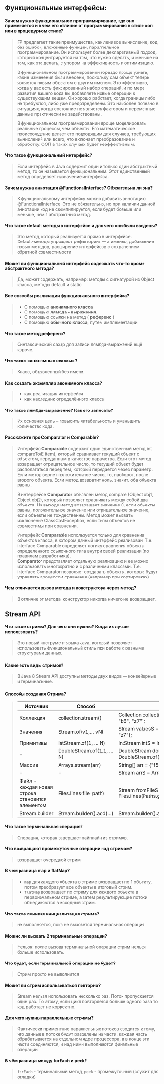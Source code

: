 ## Функциональные интерфейсы:

####  Зачем нужно функциональное программирование, где оно применяется и в чем его отличие от программирования в стиле ооп или в процедурном стиле?
>FP предлагает такие преимущества, как ленивое вычисление, код без ошибок, вложенные 
функции, параллельное программирование. Он использует более декларативный подход, 
который концентрируется на том, что нужно сделать, и меньше на том, как это делать, 
с упором на эффективность и оптимизацию.  
> 
>В функциональном программировании гораздо проще узнать, какие изменения были внесены,
поскольку сам объект теперь является новым объектом с другим именем. Это эффективно,
когда у вас есть фиксированный набор операций, и по мере развития вашего кода вы 
добавляете новые операции к существующим вещам.
> Он хорошо работает, когда границы либо не требуются, либо уже предопределены. 
Это наиболее полезно в ситуациях, когда состояние не является фактором и переменные 
данные практически не задействованы.
>
>В функциональном программировании проще моделировать реальные процессы, чем объекты. 
Его математическое происхождение делает его подходящим для случаев, требующих 
вычислений или всего, что включает преобразование и обработку. ООП в таких 
случаях будет неэффективным.

#### Что такое функциональный интерфейс?
>Если интерфейс в Java содержит один и только один абстрактный метод, то он называется 
функциональным. Этот единственный метод определяет назначение интерфейса.

#### Зачем нужна аннотация @FunctionalInterface? Обязательна ли она?
>К функциональному интерфейсу можно добавить аннотацию @FunctionalInterface. 
Это не обязательно, но при наличии данной аннотации код не скомпилируется, если 
будет больше или меньше, чем 1 абстрактный метод.

#### Что такое default методы в интерфейсе и для чего они были введены?
>Это метод, который реализуется прямо в интерфейсе.  
Default-методы упрощают рефакторинг — а именно, добавление новых методов,
расширение интерфейсов с сохранением обратной совместимости

#### Может ли функциональный интерфейс содержать что-то кроме абстрактного метода?
>Да, может содержать, например: методы с сигнатурой из Object класса, методы
default и static.

#### Все способы реализации функционального интерфейса?
>- С помощью <b>анонимного класса</b>
>- С помощью <b>лямбда - выражения</b>.
>- С помощью ссылки на метод ( <b>референс</b> )
>- С помощью <b>обычного класса</b>, путем имплементации

#### Что такое метод референс?
>Синтаксический сахар для записи лямбда-выражений ещё короче.

#### Что такое «анонимные классы»?
>Класс, объявленный без имени.

#### Как создать экземпляр анонимного класса?
>- как реализация интерфейса
>- как наследник определённого класса

#### Что такое лямбда-выражение? Как его записать?
>Их основная цель – повысить читабельность и уменьшить количество кода.

#### Расскажите про Comparator и Comparable?
>Интерфейс <b>Comparable</b> содержит один единственный метод int compareTo(E item), 
который сравнивает текущий объект с объектом, переданным в качестве параметра. 
Если этот метод возвращает отрицательное число, то текущий объект будет располагаться 
перед тем, который передается через параметр. Если метод вернет положительное число, 
то, наоборот, после второго объекта. Если метод возвратит ноль, значит, оба объекта равны.
> 
>В интерфейсе <b>Comparator</b> объявлен метод compare (Object obj1, Object obj2), который
позволяет сравнивать между собой два объекта. На выходе метод возвращает значение 0,
если объекты равны, положительное значение или отрицательное значение, если объекты 
не тождественны. Метод может вызвать исключение ClassCastException, если типы объектов 
не совместимы при сравнении.
> 
> Интерфейс <b>Comparable</b> используется только для сравнения объектов класса, в котором 
данный интерфейс реализован. Т.е. interface Comparable определяет логику сравнения объекта
определенного ссылочного типа внутри своей реализации (по правилам разработчика).  
<b>Comparator</b> представляет отдельную реализацию и ее можно использовать многократно и 
с различными классами. Т.е. interface Comparator позволяет создавать объекты, которые 
будут управлять процессом сравнения (например при сортировках).

#### Чем отличается вызов метода и конструктора через метод?
>В отличие от метода, конструктор никогда ничего не возвращает.


## Stream API:

#### Что такое стримы? Для чего они нужны? Когда их лучше использовать?
>Это новый инструмент языка Java, который позволяет использовать функциональный стиль при 
работе с разными структурами данных.
###
#### Какие есть виды стримов?
>В Java 8 Stream API доступны методы двух видов — конвейерные и терминальные.
###
#### Способы создания Стрима?
>
>| Источник | Способ | Пример |
>|------------------|--------|---
>|Коллекция|collection.stream()| Collection<String> collection = Arrays.asList("f5", "b6", "z7");
>|Значения|Stream.of(v1,… vN)| Stream<String> valuesS = Stream.of("f5", "b6", "z7"); 
>|Примитивы|IntStream.of(1, … N)|IntStream intS = IntStream.of(9, 8, 7);
>| -     |DoubleStream.of(1.1, … N)| DoubleStream doubleS = DoubleStream.of(2.4, 8.9);
>| Массив|Arrays.stream(arr)	|String[] arr = {"f5","b6","z7"}; 
>|- |- | Stream<String> arrS = Arrays.stream(arr);
>|Файл - каждая новая строка становится элементом|Files.lines(file_path)	|Stream<String> fromFileS = Files.lines(Paths.get("doc.txt"))
>|Stream.builder	|Stream.builder().add(...)|Stream.builder().add("f5").add("b6").build()



#### Что такое терминальная операция?
>Операция, которая завершает пайплайн из стримов.


#### Что возвращают промежуточные операции над стримом?
> возвращает очередной стрим

#### В чем разница map и flatMap?
>- `map` для каждого объекта в стриме возвращает по 1 объекту, потом преобразует 
все объекты в итоговый стрим.
>- `flatMap` возвращает по стриму для каждого объекта в первоначальном стриме, 
а затем результирующие потоки объединяются в исходный стрим. 

#### Что такое ленивая инициализация стрима?
>не выполняется, пока не вызовется терминальная операция

#### Можно ли вызвать 2 терминальные операции? 
>Нельзя: после вызова терминальной операции стрим нельзя больше использовать.

#### Что будет, если терминальной операции не будет?
>Стрим просто не выполнится

#### Может ли стрим использоваться повторно?
>Stream нельзя использовать несколько раз. Поток пропускается один раз. 
По этому, если цикл повторяется больше одного раза то код работает не корректно.

#### Для чего нужны параллельные стримы?
>Фактически применение параллельных потоков сводится к тому, что данные в потоке будут разделены на части, каждая 
часть обрабатывается на отдельном ядре процессора, и в конце эти части соединяются, 
и над ними выполняются финальные операции

#### В чём разница между forEach и peek?
> `forEach` - терминальный метод, `peek` - промежуточный (служит для отладки)
>

